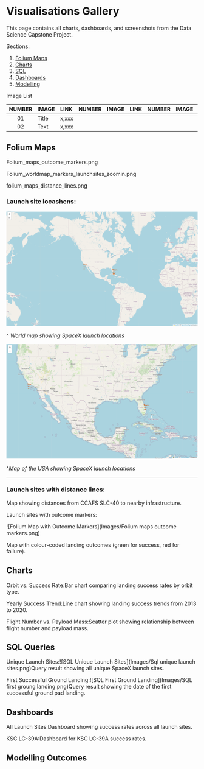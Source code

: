 # Visualisations Gallery
This page contains all charts, dashboards, and screenshots from the Data Science Capstone Project.

Sections:
1. [Folium Maps](##Folium-Maps)
2. [Charts](##Charts)
3. [SQL](##SQL-Queries)
4. [Dashboards](##Dashboards)
5. [Modelling](##Modelling-Outcomes)
  
Image List

 NUMBER | IMAGE | LINK | NUMBER | IMAGE | LINK | NUMBER | IMAGE | LINK |
 | :---: | :---- | :--- | :---: | :---- | :--- | :---: | :---- | :--- |
 | 01| Title | x,xxx |
 | 02 | Text | x,xxx |


## Folium Maps

Folium_maps_outcome_markers.png

Folium_worldmap_markers_launchsites_zoomin.png

folium_maps_distance_lines.png

### Launch site locashens:

![folium world map showing launch locations](Images/Folium/Folium_Worldmap.png)

^
*World map showing SpaceX launch locations*


![folium USA map showing launch locations](Images/Folium/Folium_worldmap_markers_launchsites_zoomin.png)

^*Map of the USA showing SpaceX launch locations*

---

### Launch sites with distance lines:

Map showing distances from CCAFS SLC-40 to nearby infrastructure.

Launch sites with outcome markers:

![Folium Map with Outcome Markers](Images/Folium maps outcome markers.png)

Map with colour-coded landing outcomes (green for success, red for failure).


## Charts

Orbit vs. Success Rate:Bar chart comparing landing success rates by orbit type.

Yearly Success Trend:Line chart showing landing success trends from 2013 to 2020.

Flight Number vs. Payload Mass:Scatter plot showing relationship between flight number and payload mass.


## SQL Queries

Unique Launch Sites:![SQL Unique Launch Sites](Images/Sql unique launch sites.png)Query result showing all unique SpaceX launch sites.

First Successful Ground Landing:![SQL First Ground Landing](Images/SQL first groung landing.png)Query result showing the date of the first successful ground pad landing.


## Dashboards

All Launch Sites:Dashboard showing success rates across all launch sites.


KSC LC-39A:Dashboard for KSC LC-39A success rates.

## Modelling Outcomes


